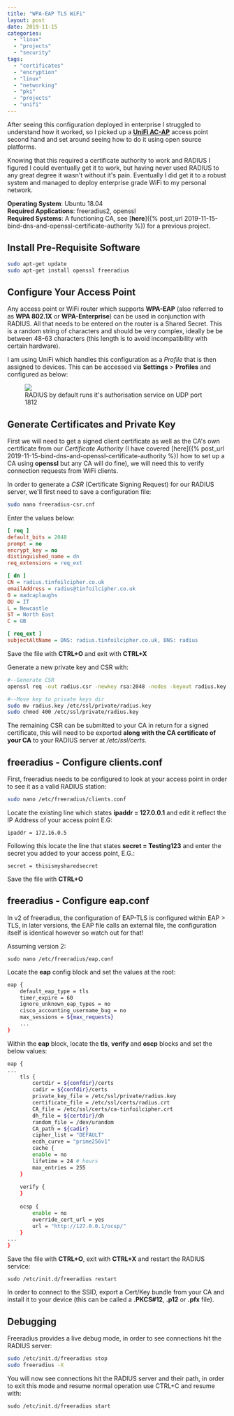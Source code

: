 ```yaml
---
title: "WPA-EAP TLS WiFi"
layout: post
date: 2019-11-15
categories: 
  - "linux"
  - "projects"
  - "security"
tags: 
  - "certificates"
  - "encryption"
  - "linux"
  - "networking"
  - "pki"
  - "projects"
  - "unifi"
---
```


After seeing this configuration deployed in enterprise I struggled to understand how it worked, so I picked up a [**UniFi AC-AP**](https://dl.ubnt.com/guides/UniFi/UniFi_AP-AC_QSG.pdf) access point second hand and set around seeing how to do it using open source platforms.

Knowing that this required a certificate authority to work and RADIUS I figured I could eventually get it to work, but having never used RADIUS to any great degree it wasn't without it's pain. Eventually I did get it to a robust system and managed to deploy enterprise grade WiFi to my personal network.

**Operating System**: Ubuntu 18.04  
**Required Applications**: freeradius2, openssl  
**Required Systems**: A functioning CA, see [**here**]({% post_url 2019-11-15-bind-dns-and-openssl-certificate-authority %}) for a previous project.

## Install Pre-Requisite Software

```bash
sudo apt-get update
sudo apt-get install openssl freeradius
```

## **Configure Your Access Point**

Any access point or WiFi router which supports **WPA-EAP** (also referred to as **WPA 802.1X** or **WPA-Enterprise**) can be used in conjunction with RADIUS. All that needs to be entered on the router is a Shared Secret. This is a random string of characters and should be very complex, ideally be be between 48-63 characters (this length is to avoid incompatibility with certain hardware).

I am using UniFi which handles this configuration as a _Profile_ that is then assigned to devices. This can be accessed via **Settings** > **Profiles** and configured as below:

<figure>
  <img src="/assets/{{ page.path | split: '/' | last | split: '.' | first }}/500-1024x366.png">
  <figcaption>RADIUS by default runs it's authorisation service on UDP port 1812</figcaption>
</figure>

## **Generate Certificates and Private Key**

First we will need to get a signed client certificate as well as the CA's own certificate from our _Certificate Authority_ (I have covered [here]({% post_url 2019-11-15-bind-dns-and-openssl-certificate-authority %}) how to set up a CA using **openssl** but any CA will do fine), we will need this to verify connection requests from WiFi clients.

In order to generate a _CSR_ (Certificate Signing Request) for our RADIUS server, we'll first need to save a configuration file:

```bash
sudo nano freeradius-csr.cnf
```

Enter the values below:

```ini
[ req ]
default_bits = 2048
prompt = no
encrypt_key = no
distinguished_name = dn
req_extensions = req_ext

[ dn ]
CN = radius.tinfoilcipher.co.uk
emailAddress = radius@tinfoilcipher.co.uk
O = madcaplaughs
OU = IT
L = Newcastle
ST = North East
C = GB

[ req_ext ]
subjectAltName = DNS: radius.tinfoilcipher.co.uk, DNS: radius
```

Save the file with **CTRL+O** and exit with **CTRL+X**

Generate a new private key and CSR with:

```bash
#--Generate CSR
openssl req -out radius.csr -newkey rsa:2048 -nodes -keyout radius.key -config freeradius-csr.cnf

#--Move key to private keys dir
sudo mv radius.key /etc/ssl/private/radius.key
sudo chmod 400 /etc/ssl/private/radius.key
```

The remaining CSR can be submitted to your CA in return for a signed certificate, this will need to be exported **along with the CA certificate of your CA** to your RADIUS server at _/etc/ssl/certs_.

## freeradius - **Configure clients.conf**

First, freeradius needs to be configured to look at your access point in order to see it as a valid RADIUS station:

```bash
sudo nano /etc/freeradius/clients.conf
```

Locate the existing line which states **ipaddr = 127.0.0.1** and edit it reflect the IP Address of your access point E.G:

`ipaddr = 172.16.0.5`

Following this locate the line that states **secret = Testing123** and enter the secret you added to your access point, E.G.:

`secret = thisismysharedsecret`

Save the file with **CTRL+O**

## freeradius - Configure eap.conf

In v2 of freeradius, the configuration of EAP-TLS is configured within EAP > TLS, in later versions, the EAP file calls an external file, the configuration itself is identical however so watch out for that!

Assuming version 2:

```
sudo nano /etc/freeradius/eap.conf
```

Locate the **eap** config block and set the values at the root:

```bash
eap {
    default_eap_type = tls
    timer_expire = 60
    ignore_unknown_eap_types = no
    cisco_accounting_username_bug = no
    max_sessions = ${max_requests}
    ...
}
```

Within the **eap** block, locate the **tls**, **verify** and **oscp** blocks and set the below values:

```bash
eap {
...
    tls {
        certdir = ${confdir}/certs
        cadir = ${confdir}/certs
        private_key_file = /etc/ssl/private/radius.key
        certificate_file = /etc/ssl/certs/radius.crt
        CA_file = /etc/ssl/certs/ca-tinfoilcipher.crt
        dh_file = ${certdir}/dh
        random_file = /dev/urandom
        CA_path = ${cadir}
        cipher_list = "DEFAULT"
        ecdh_curve = "prime256v1"
        cache {
        enable = no
        lifetime = 24 # hours
        max_entries = 255
    }
    
    verify {
    }
    
    ocsp {
        enable = no
        override_cert_url = yes
        url = "http://127.0.0.1/ocsp/"
    }
...
}
```

Save the file with **CTRL+O**, exit with **CTRL+X** and restart the RADIUS service:

`sudo /etc/init.d/freeradius restart`

In order to connect to the SSID, export a Cert/Key bundle from your CA and install it to your device (this can be called a **.PKCS#12**, **.p12** or **.pfx** file).

## Debugging

Freeradius provides a live debug mode, in order to see connections hit the RADIUS server:

```bash
sudo /etc/init.d/freeradius stop
sudo freeradius -X
```

You will now see connections hit the RADIUS server and their path, in order to exit this mode and resume normal operation use CTRL+C and resume with:

`sudo /etc/init.d/freeradius start`
